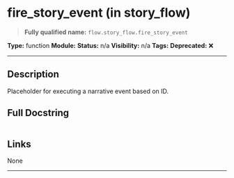 # fire_story_event (in story_flow)
> **Fully qualified name:** `flow.story_flow.fire_story_event`

**Type:** function
**Module:** 
**Status:** n/a
**Visibility:** n/a
**Tags:** 
**Deprecated:** ❌

---

## Description
Placeholder for executing a narrative event based on ID.

## Full Docstring
```

```

## Links
None

---
